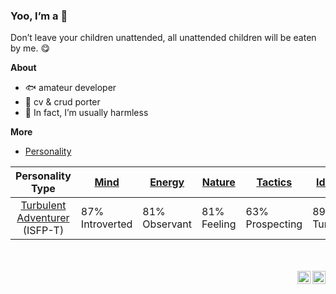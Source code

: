 <!--
<div align="center" ><a href="https://soyrros.github.io"><img alt="Hi, I’m 0x0." width="14%" border-radius="100%" src="https://s2.loli.net/2023/02/12/zR7PFGu14w9X8gn.jpg"/></a></div>
-->

### Yoo, I’m a 👻
Don’t leave your children unattended, all unattended children will be eaten by me. 😋

**About**
<!--
<img align="right" width="50%" alt="langs" src="https://github-readme-stats.vercel.app/api/top-langs/?username=soyrros&layout=compact&theme=buefy&hide_border=true" />
-->

- 🐟 amateur developer
- 🧱 cv & crud porter
- 🥰 In fact, I’m usually harmless

**More**
- [Personality](https://www.16personalities.com/profiles/0c0f27b38dd1a)

| Personality Type | [Mind](https://www.16personalities.com/articles/mind-introverted-vs-extraverted) | [Energy](https://www.16personalities.com/articles/energy-intuitive-vs-observant) | [Nature](https://www.16personalities.com/articles/nature-thinking-vs-feeling) | [Tactics](https://www.16personalities.com/articles/tactics-judging-vs-prospecting) | [Identity](https://www.16personalities.com/articles/identity-assertive-vs-turbulent) |
|:---:|--|---|---|---|---|
| [Turbulent Adventurer](https://www.16personalities.com/isfp-personality) <br> (ISFP-T) | 87% <br> Introverted | 81% <br> Observant | 81% <br> Feeling | 63% <br> Prospecting  | 89% <br> Turbulent |

<br/>
<br/>

<a href="http://wpa.qq.com/msgrd?v=3&uin=121062209&site=qq&menu=yes">
  <img align="right" alt="VIIN | QQ" width="21px" src="https://cdn.jsdelivr.net/gh/soyrros/soyrros@latest/assets/qq.svg" />
</a>

<a href="mailto:viinulla@gmail.com">
  <img align="right" alt="VIIN | Gmail" width="21px" src="https://cdn.jsdelivr.net/gh/viinulla/viinulla@latest/assets/mail.svg" />
</a>


<!--
**soyrros/soyrros** is a ✨ _special_ ✨ repository because its `README.md` (this file) appears on your GitHub profile.

Here are some ideas to get you started:

- 🔭 I m currently working on ...
- 🌱 I’m currently learning ...
- 👯 I’m looking to collaborate on ...
- 🤔 I’m looking for help with ...
- 💬 Ask me about ...
- 📫 How to reach me: ...
- 😄 Pronouns: ...
- ⚡ Fun fact: ...
-->
